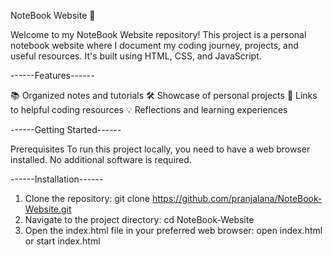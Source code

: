 NoteBook Website 📓

Welcome to my NoteBook Website repository! This project is a personal notebook website where I document my coding journey, projects, and useful resources. It's built using HTML, CSS, and JavaScript.

------Features------

📚 Organized notes and tutorials
🛠️ Showcase of personal projects
🔗 Links to helpful coding resources
💡 Reflections and learning experiences

------Getting Started------

Prerequisites
To run this project locally, you need to have a web browser installed. No additional software is required.

------Installation------

1. Clone the repository: git clone https://github.com/pranjalana/NoteBook-Website.git
2. Navigate to the project directory: cd NoteBook-Website
3. Open the index.html file in your preferred web browser: open index.html or start index.html
